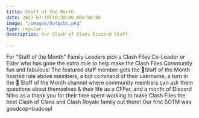 ```yaml
---
title: Staff of the Month
date: 2021-07-10T10:30:00.000-04:00
image: "/images/dotgcbc.png"
type: regular
description: Our Clash of Clans Discord Staff

---
```

For "Staff of the Month" Family Leaders pick a Clash Files Co-Leader or Elder who has gone the extra mile to help make the Clash Files Community fun and fabulous! The featured staff member gets the 🦸Staff of the Month hoisted role above members, a bot command of their username, a turn in the 👔 Staff of the Month channel where community members can ask them questions about themselves & their life as a CFFer, and a month of Discord Nitro as a thank you for their time spent working to make Clash Files the best Clash of Clans and Clash Royale family out there! Our first SOTM was goodcop⚡badcop!